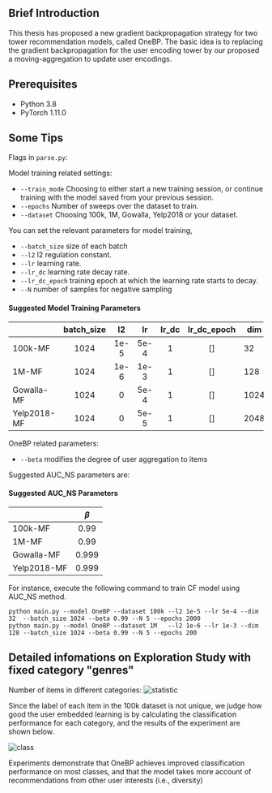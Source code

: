 ## Brief Introduction
This thesis has proposed a new gradient backpropagation strategy for two tower recommendation models, called OneBP. The basic idea is to replacing the gradient backpropagation for the user encoding tower by our proposed a moving-aggregation to update user encodings.
## Prerequisites
- Python 3.8 
- PyTorch 1.11.0

## Some Tips
Flags in `parse.py`:

Model training related settings:

- `--train_mode` Choosing to either start a new training session, or continue training with the model saved from your previous session.
- `--epochs` Number of sweeps over the dataset to train.
- `--dataset` Choosing 100k, 1M, Gowalla, Yelp2018 or your dataset.

You can set the relevant parameters for model training,

- `--batch_size` size of each batch
- `--l2` l2 regulation constant.
- `--lr` learning rate.
- `--lr_dc` learning rate decay rate.
- `--lr_dc_epoch` training epoch at which the learning rate starts to decay.
- `--N` number of samples for negative sampling

#### Suggested Model Training Parameters
|                    | batch_size |  l2  |  lr  | lr_dc | lr_dc_epoch | dim  | 
|--------------------|:----------:|:----:|:----:|:-----:|:-----------:|------|
| 100k-MF            |    1024    | 1e-5 | 5e-4 |   1   |     []      | 32   |
| 1M-MF              |    1024    | 1e-6 | 1e-3 |   1   |     []      | 128  |
| Gowalla-MF         |    1024    |  0   | 5e-4 |   1   |     []      | 1024 |
| Yelp2018-MF        |    1024    |  0   | 5e-5 |   1   |     []      | 2048 |


OneBP related parameters:
- `--beta` modifies the degree of user aggregation to items

Suggested AUC_NS parameters are:
#### Suggested AUC_NS Parameters
|                   | $\beta$ |
|-------------------|:-------:|
| 100k-MF           |  0.99   |
| 1M-MF             |  0.99   |
| Gowalla-MF        |  0.999  |
| Yelp2018-MF       |  0.999  |

For instance, execute the following command to train CF model using AUC_NS method.
```
python main.py --model OneBP --dataset 100k --l2 1e-5 --lr 5e-4 --dim 32  --batch_size 1024 --beta 0.99 --N 5 --epochs 2000
python main.py --model OneBP --dataset 1M   --l2 1e-6 --lr 1e-3 --dim 128 --batch_size 1024 --beta 0.99 --N 5 --epochs 200
```


## Detailed infomations on Exploration Study with fixed category "genres"
Number of items in different categories:
![statistic](E:\GitCode\OneBP\statistic.png)

Since the label of each item in the 100k dataset is not unique, we judge how good the user embedded learning is by calculating the classification performance for each category, and the results of the experiment are shown below.

![class](E:\GitCode\OneBP\class.png)

Experiments demonstrate that OneBP achieves improved classification performance on most classes, and that the model takes more account of recommendations from other user interests (i.e., diversity)